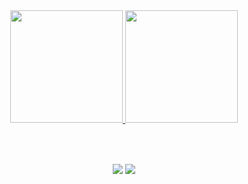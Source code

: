 <div align="center">
  <a href="https://github.com/mpaulino1">
  <img height="180em" src="https://github-readme-stats.vercel.app/api?username=mpaulino1&show_icons=true&theme=dracula&include_all_commits=true&count_private=true"/>
  <img height="180em" src="https://github-readme-stats.vercel.app/api/top-langs/?username=mpaulino1&layout=compact&langs_count=7&theme=dracula"/>
</div>
<div align="center" valign="top"><br>

 ##
 
  <div align="center"> <br>
  <a href="https://www.linkedin.com/in/mpaulino1/" target="_blank"><img src="https://img.shields.io/badge/-LinkedIn-%230077B5?style=for-the-badge&logo=linkedin&logoColor=white" target="_blank"></a> 
  <a href="mailto:mpaulino.me@gmail.com"><img src="https://img.shields.io/badge/-Gmail-%23333?style=for-the-badge&logo=gmail&logoColor=white" target="_blank"></a>
</div>



  
 


